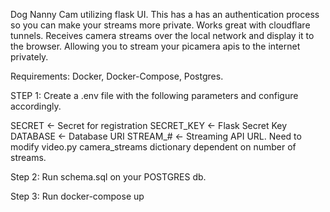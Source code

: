 Dog Nanny Cam utilizing flask UI. This has a has an authentication process so you can make your streams more private. Works great with cloudflare tunnels. Receives camera streams over the local network and display it to the browser. Allowing you to stream your picamera apis to the internet privately.

Requirements: Docker, Docker-Compose, Postgres.

STEP 1: Create a .env file with the following parameters and configure accordingly.

SECRET <- Secret for registration
SECRET_KEY <- Flask Secret Key
DATABASE <- Database URI
STREAM_#  <- Streaming API URL. Need to modify video.py camera_streams dictionary dependent on number of streams.

Step 2: Run schema.sql on your POSTGRES db.

Step 3: Run docker-compose up
